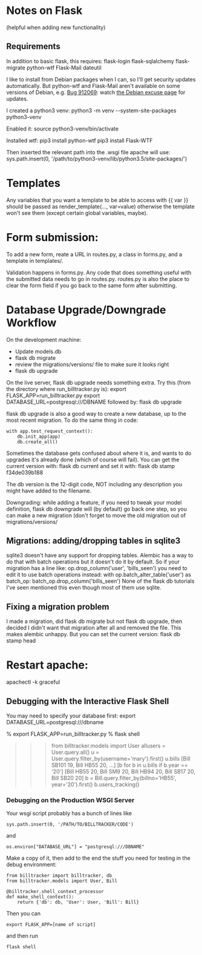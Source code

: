 # Notes on Flask

(helpful when adding new functionality)

## Requirements

In addition to basic flask, this requires:
flask-login flask-sqlalchemy flask-migrate python-wtf Flask-Mail dateutil

I like to install from Debian packages when I can, so I'll get
security updates automatically. But python-wtf and Flask-Mail
aren't available on some versions of Debian, e.g.
[Bug 912069](https://bugs.debian.org/cgi-bin/bugreport.cgi?bug=912069):
watch [the Debian excuse page](https://qa.debian.org/excuses.php?package=flask-wtf) for updates.

I created a python3 venv:
python3 -m venv --system-site-packages python3-venv

Enabled it:
source python3-venv/bin/activate

Installed wtf:
pip3 install python-wtf
pip3 install Flask-WTF

Then inserted the relevant path into the .wsgi file apache will use:
sys.path.insert(0, '/path/to/python3-venv/lib/python3.5/site-packages/')

# Templates

Any variables that you want a template to be able to access with {{ var }}
should be passed as render_template(..., var=value) otherwise the template
won't see them (except certain global variables, maybe).

# Form submission:

To add a new form, reate a URL in routes.py, a class in forms.py,
and a template in templates/.

Validation happens in forms.py.
Any code that does something useful with the submitted data needs
to go in routes.py.
routes.py is also the place to clear the form field if you go back to
the same form after submitting.

# Database Upgrade/Downgrade Workflow

On the development machine:
- Update models.db
- flask db migrate
- review the migrations/versions/ file to make sure it looks right
- flask db upgrade

On the live server, flask db upgrade needs something extra.
Try this (from the directory where run_billtracker.py is):
export FLASK_APP=run_billtracker.py
export DATABASE_URL=postgresql:///DBNAME
followed by: flask db upgrade

flask db upgrade is also a good way to create a new database,
up to the most recent migration. To do the same thing in code:
```
with app.test_request_context():
    db.init_app(app)
    db.create_all()
```


Sometimes the database gets confused about where it is, and wants to
do upgrades it's already done (which of course will fail).
You can get the current version with:
  flask db current
and set it with:
  flask db stamp f34de039b188

The db version is the 12-digit code, NOT including any description you
might have added to the filename.

Downgrading: while adding a feature, if you need to tweak your model
definition, flask db downgrade will (by default) go back one step, so
you can make a new migration (don't forget to move the old migration
out of migrations/versions/

## Migrations: adding/dropping tables in sqlite3

sqlite3 doesn't have any support for dropping tables.
Alembic has a way to do that with batch operations but it doesn't
do it by default. So if your migration has a line like:
    op.drop_column('user', 'bills_seen')
you need to edit it to use batch operations instead:
    with op.batch_alter_table('user') as batch_op:
        batch_op.drop_column('bills_seen')
None of the flask db tutorials I've seen mentioned this
even though most of them use sqlite.


## Fixing a migration problem

I made a migration, did flask db migrate but not flask db upgrade,
then decided I didn't want that migration after all and removed the
file. This makes alembic unhappy. But you can set the current version:
flask db stamp head

# Restart apache:

apachectl -k graceful


## Debugging with the Interactive Flask Shell

You may need to specify your database first:
export DATABASE_URL=postgresql:///dbname

% export FLASK_APP=run_billtracker.py
% flask shell
>>> from billtracker.models import User
>>> allusers = User.query.all()
>>> u = User.query.filter_by(username='mary').first()
>>> u.bills
[Bill SB101 19, Bill HB55 20, ...]
>>> [b for b in u.bills if b.year == '20']
[Bill HB55 20, Bill SM9 20, Bill HB94 20, Bill SB17 20, Bill SB20 20]
>>> b =  Bill.query.filter_by(billno='HB55', year='20').first()
>>> b.users_tracking()


### Debugging on the Production WSGI Server

Your wsgi script probably has a bunch of lines like
```
sys.path.insert(0, '/PATH/TO/BILLTRACKER/CODE')
```
and
```
os.environ["DATABASE_URL"] = "postgresql:///DBNAME"
```

Make a copy of it, then add to the end the stuff you need for
testing in the debug environment:
```
from billtracker import billtracker, db
from billtracker.models import User, Bill

@billtracker.shell_context_processor
def make_shell_context():
    return {'db': db, 'User': User, 'Bill': Bill}
```

Then you can

```
export FLASK_APP=[name of script]
```

and then run
```
flask shell
```
